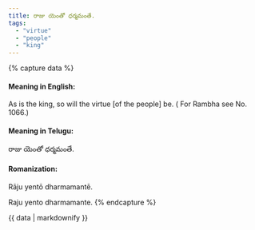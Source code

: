 ```yaml
---
title: రాజు యెంతో ధర్మమంతే.
tags:
  - "virtue"
  - "people"
  - "king"
---
```


{% capture data %}
#### Meaning in English:
As is the king, so will the virtue [of the people] be.
( For Rambha see No. 1066.)

#### Meaning in Telugu:
రాజు యెంతో ధర్మమంతే.

#### Romanization:
Rāju yentō dharmamantē.

Raju yento dharmamante.
{% endcapture %}

{{ data | markdownify }}

